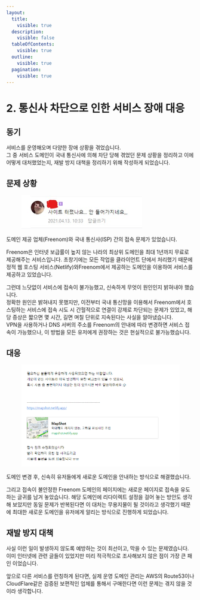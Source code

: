 ```yaml
---
layout:
  title:
    visible: true
  description:
    visible: false
  tableOfContents:
    visible: true
  outline:
    visible: true
  pagination:
    visible: true
---
```


# 2. 통신사 차단으로 인한 서비스 장애 대응

## 동기

서비스를 운영해오며 다양한 장애 상황을 겪었습니다.\
그 중 서비스 도메인이 국내 통신사에 의해 차단 당해 겪었던 문제 상황을 정리하고 이에 어떻게 대처했었는지, 재발 방지 대책을 정리하기 위해 작성하게 되었습니다.

## 문제 상황

<figure><img src="../.gitbook/assets/image (2).png" alt=""><figcaption></figcaption></figure>

도메인 제공 업체(Freenom)와 국내 통신사(ISP) 간의 접속 문제가 있었습니다.

Freenom은 인터넷 보급률이 높지 않는 나라의 최상위 도메인을 최대 1년까지 무료로 제공해주는 서비스입니다. 초창기에는 모든 작업을 클라이언트 단에서 처리했기 때문에 정적 웹 호스팅 서비스(Netlify)와Freenom에서 제공하는 도메인을 이용하여 서비스를 제공하고 있었습니다.

그런데 느닷없이 서비스에 접속이 불가능했고, 신속하게 무엇이 원인인지 밝혀내야 했습니다.\
정확한 원인은 밝혀내지 못했지만, 이전부터 국내 통신망을 이용해서 Freenom에서 호스팅하는 서비스에 접속 시도 시 간헐적으로 연결이 강제로 차단되는 문제가 있었고, 해당 증상은 짧으면 몇 시간, 길면 며칠 단위로 지속된다는 사실을 알아냈습니다.\
VPN을 사용하거나 DNS 서버의 주소를 Freenom의 안내에 따라 변경하면 서비스 접속이 가능했으나, 이 방법을 모든 유저에게 권장하는 것은 현실적으로 불가능했습니다.

## 대응

<figure><img src="../.gitbook/assets/image (18).png" alt=""><figcaption></figcaption></figure>

도메인 변경 후, 신속히 유저들에게 새로운 도메인을 안내하는 방식으로 해결했습니다.

그리고 접속이 불안정한 Freenom 도메인의 페이지에는 새로운 페이지로 접속을 유도하는 글귀를 남겨 놓았습니다. 해당 도메인에 리다이렉트 설정을 걸어 놓는 방안도 생각해 보았지만 동일 문제가 반복된다면 이 대처는 무용지물이 될 것이라고 생각했기 때문에 최대한 새로운 도메인을 유저에게 알리는 방식으로 진행하게 되었습니다.

## 재발 방지 대책

사실 이런 일이 발생하지 않도록 예방하는 것이 최선이고, 막을 수 있는 문제였습니다.\
이미 인터넷에 관련 글들이 있었지만 미리 적극적으로 조사해보지 않은 점이 가장 큰 패인 이었습니다.

앞으로 다른 서비스를 런칭하게 된다면, 실제 운영 도메인 관리는 AWS의 Route53이나 CloudFlare같은 검증된 보편적인 업체를 통해서 구매한다면 이런 문제는 겪지 않을 것이라 생각합니다.

